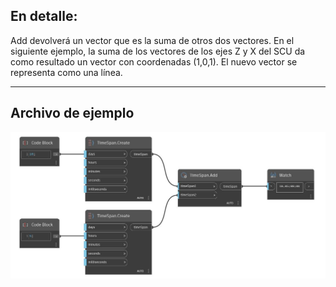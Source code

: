 ## En detalle:
Add devolverá un vector que es la suma de otros dos vectores. En el siguiente ejemplo, la suma de los vectores de los ejes Z y X del SCU da como resultado un vector con coordenadas (1,0,1). El nuevo vector se representa como una línea.
___
## Archivo de ejemplo

![Add](./DSCore.TimeSpan.Add_img.jpg)

